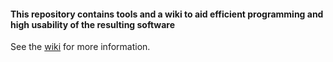 #### This repository contains tools and a wiki to aid efficient programming and high usability of the resulting software

See the [wiki](https://github.com/ethz-asl/programming_guidelines/wiki) for more information.


